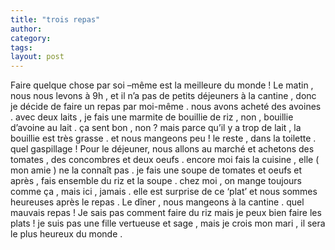```yaml
---
title: "trois repas"
author:
category: 
tags: 
layout: post
---
```

Faire quelque chose par soi –même est la meilleure du monde !
Le matin , nous nous levons à 9h , et il n’a pas de petits déjeuners à la cantine , donc je décide de faire un repas par moi-même . nous avons acheté des avoines . avec deux laits , je fais une marmite de bouillie de riz , non , bouillie d’avoine au lait . ça sent bon , non ? mais parce qu’il y a trop de lait , la bouillie est très grasse . et nous mangeons peu ! le reste , dans la toilette . quel gaspillage !
Pour le déjeuner, nous allons au marché et achetons des tomates , des concombres et deux oeufs . encore moi fais la cuisine , elle ( mon amie ) ne la connaît pas . je fais une soupe de tomates et oeufs et après , fais ensemble du riz et la soupe . chez moi , on mange toujours comme ça , mais ici , jamais . elle est surprise de ce ‘plat’ et nous sommes heureuses après le repas .
Le dîner , nous mangeons à la cantine . quel mauvais repas !
Je sais pas comment faire du riz mais je peux bien faire les plats ! je suis pas une fille vertueuse et sage , mais je crois mon mari , il sera le plus heureux du monde .


